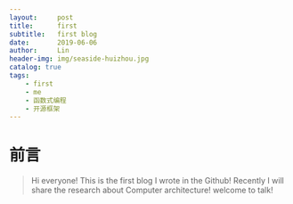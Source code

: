 ```yaml
---
layout:     post
title:      first
subtitle:   first blog
date:       2019-06-06
author:     Lin
header-img: img/seaside-huizhou.jpg
catalog: true
tags:
    - first
    - me
    - 函数式编程
    - 开源框架
---
```

# 前言

> Hi everyone! This is the first blog I wrote in the Github! Recently I will share the research about Computer architecture! welcome to talk!
